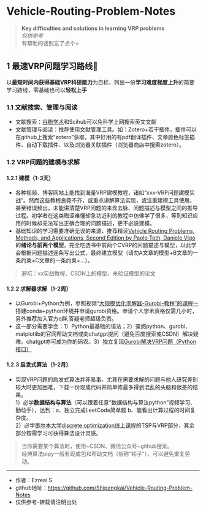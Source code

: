 # Vehicle-Routing-Problem-Notes 
> **Key difficulties and solutions in learning VRP problems**  
> *仅供参考*   
> 有帮助的话别忘了点个⭐  

## 1 最速VRP问题学习路线:running:
以**最短时间内获得基础VRP科研能力**为目标，列出一份**学习难度梯度上升**的简要学习路线，零基础也可以**轻松上手**     
  
### 1.1 文献搜索、管理与阅读
- 文献搜索：[谷粉学术](https://gfsoso.99lb.net/scholar.html)和Scihub可以免科学上网搜索英文文献  
- 文献管理与阅读：推荐使用文献管理工具。如：Zotero+若干插件，插件可以在github上搜索“zotero”获取，其中好用的有pdf翻译插件、文章颜色标签插件、自动下载插件、以及浏览器关联插件（浏览器商店中搜索zotero）。  

### 1.2 VRP问题的建模与求解
#### 1.2.1 建模（1-3天）
- 各种视频、博客网站上能找到海量VRP建模教程，诸如“xxx-VRP问题建模实战”。然而这些教程良莠不齐，或重点讲解算法实现，或注重建模工具使用，甚至错误频出，未能讲清楚VRP问题的来龙去脉、问题描述与模型之间的推导过程。初学者在这类晦涩难懂却急功近利的教程中仿佛学了很多，等到知识应用的时候却无法写出正确合理的问题描述，更不必说建模。    
- 基础知识的学习需要准确无误的来源，推荐精读[Vehicle Routing Problems, Methods, and Applications, Second Edition by Paolo Toth, Daniele Vigo](https://librarygenesis.pro)的**绪论与前两个模型**。完全吃透书中前两个CVRP的问题描述与模型，以此学会根据问题描述逐条写出公式，最终建立模型（请勿A文章的模型+B文章的一条约束+C文章的一条约束+...）。    
>避坑：xx实战教程、CSDN上的模型、未验证模型的论文    
#### 1.2.2 求解器求解（1-2周）
- 以Gurobi+Python为例，参照视频“[大规模优化求解器-Gurobi-教程”的课程一](https://www.bilibili.com/video/BV1jt411b73m)搭建conda+python环境并申请gurobi资格。申请个人学术资格仅需几小时，另外推荐加入官方q群,答疑老师超级负责。  
- 这一部分需要学会：1）Python最基础的语法；2）查阅python、gurobi、matplotlib的官网帮助文档或向chatgpt提问（避免百度搜索或CSDN）解决疑难。chatgpt亦可成为你的码农。3）独立复现[Gurobi解决VRP问题（Python接口）](https://www.bilibili.com/video/BV1wU4y1W7jD)  
#### 1.2.3 启发式算法（1-2月）
- 实现VRP问题的启发式算法并非易事，尤其在需要求解的问题与他人研究差别较大时更加困难，下载一份现成代码并简单修最多得到混乱的头脑和很差的结果。  
1）必学**数据结构与算法**（可以跟着任意“数据结构与算法python”视频学习、勤动手），达到：a、独立完成LeetCode简单题  b、能看出计算过程的时间复杂度。   
2）必学[墨尔本大学discrete optimization线上课程](https://www.bilibili.com/video/BV1z84y1h7M1)的TSP与VRP部分，其余部分按需学习可获得算法设计灵感。   
> 当你需要某个算法时，使用~CSDN、微信公众号~github搜索。  
> 经典算法pipy一般有现成包和帮助文档（俗称“轮子”），可以避免重复劳动。

      
******
- 作者：Ezreal S
- github地址：https://github.com/Shipengkai/Vehicle-Routing-Problem-Notes
- 仅供参考-转载请注明出处
